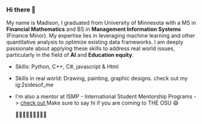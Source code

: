### Hi there 👋

My name is Madison, I graduated from University of Minnesota with a MS in **Financial Mathematics** and BS in **Management Information Systems** (Finance Minor).
My expertise lies in leveraging machine learning and other quantitative analysis to optimize existing data frameworks. I am deeply passionate about applying these skills to address real world issues, particularly in the field of **AI** and **Education equity**.


- Skills: Python, C++, C#, javascript & Html

- Skills in real world: Drawing, painting, graphic designs. check out my ig:2sidesof_me

- I'm also a mentor at ISMP - International Student Mentorship Programs -> [check out ]([url](https://www.internationalmentorship.org/)) Make sure to say hi if you are coming to THE OSU 😄

  
  🌱🌱🌱🌱🌱🌱🌱🌱🌱

<!--
**MadisonMLi/MadisonMLi** is a ✨ _special_ ✨ repository because its `README.md` (this file) appears on your GitHub profile.

Here are some ideas to get you started:

- 🔭 I’m currently working on ...
- 🌱 I’m currently learning ...
- 👯 I’m looking to collaborate on ...
- 🤔 I’m looking for help with ...
- 💬 Ask me about ...
- 📫 How to reach me: ...
- 😄 Pronouns: ...
- ⚡ Fun fact: ...
-->
